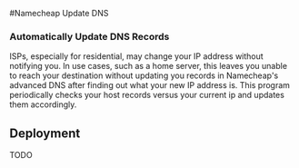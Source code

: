 #Namecheap Update DNS

### Automatically Update DNS Records

ISPs, especially for residential, may change your IP address without notifying you. In use cases, such as a home server, this leaves you unable to reach your destination without updating you records in Namecheap's advanced DNS after finding out what your new IP address is. This program periodically checks your host records versus your current ip and updates them accordingly.

## Deployment

TODO
